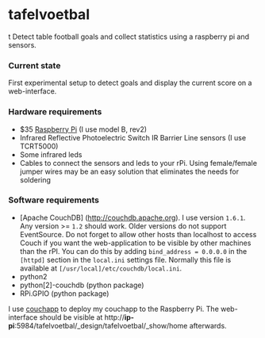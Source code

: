 tafelvoetbal
============
t
Detect table football goals and collect statistics using a raspberry pi and sensors.

### Current state
First experimental setup to detect goals and display the current score on a web-interface.

### Hardware requirements
 - $35 [Raspberry Pi](http://www.raspberrypi.org) (I use model B, rev2)
 - Infrared Reflective Photoelectric Switch IR Barrier Line sensors (I use TCRT5000)
 - Some infrared leds
 - Cables to connect the sensors and leds to your rPi. Using female/female jumper wires may be an easy solution that eliminates the needs for soldering

### Software requirements
 - [Apache CouchDB] (http://couchdb.apache.org). I use version `1.6.1`. Any version >= `1.2` should work. Older versions do not support EventSource. Do not forget to allow other hosts than localhost to access Couch if you want the web-application to be visible by other machines than the rPI. You can do this by adding `bind_address = 0.0.0.0` in the `[httpd]` section in the `local.ini` settings file. Normally this file is available at `[/usr/local]/etc/couchdb/local.ini`.
 - python2
 - python[2]-couchdb (python package)
 - RPi.GPIO (python package)
 

I use [couchapp](https://github.com/couchapp/couchapp) to deploy my couchapp to the Raspberry Pi. The web-interface should be visible at http://**ip-pi**:5984/tafelvoetbal/_design/tafelvoetbal/_show/home afterwards.

